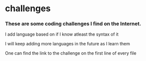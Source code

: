 # challenges
<h3>These are some coding challenges I find on the Internet.</h3>

<p>I add language based on if I know atleast the syntax of it</p>
<p>I will keep adding more languages in the future as I learn them</p>
<p>One can find the link to the challenge on the first line of every file</p>

